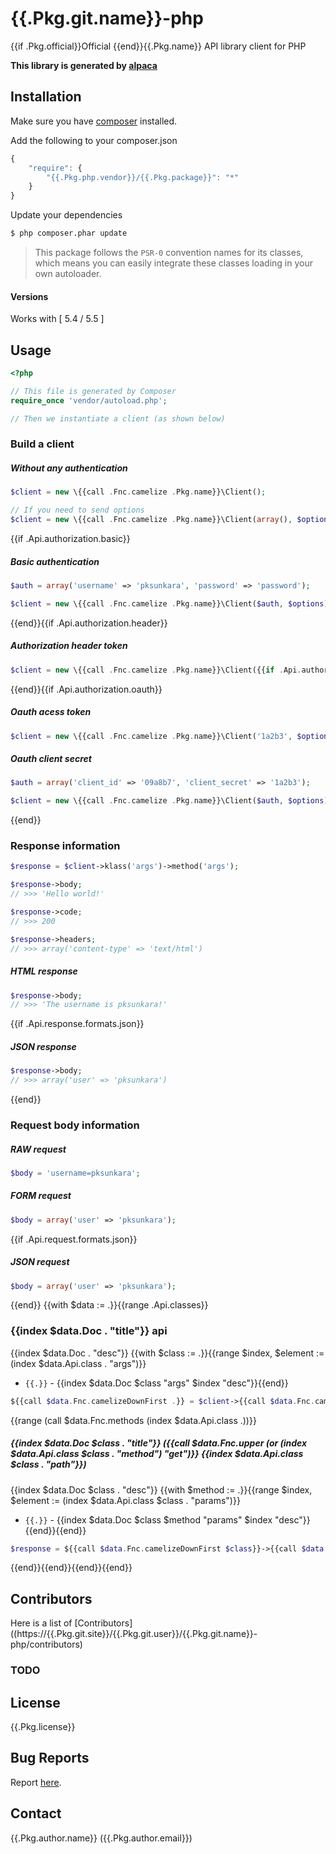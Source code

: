 # {{.Pkg.git.name}}-php

{{if .Pkg.official}}Official {{end}}{{.Pkg.name}} API library client for PHP

__This library is generated by [alpaca](https://github.com/pksunkara/alpaca)__

## Installation

Make sure you have [composer](https://getcomposer.org) installed.

Add the following to your composer.json

```js
{
    "require": {
        "{{.Pkg.php.vendor}}/{{.Pkg.package}}": "*"
    }
}
```

Update your dependencies

```bash
$ php composer.phar update
```

> This package follows the `PSR-0` convention names for its classes, which means you can easily integrate these classes loading in your own autoloader.

#### Versions

Works with [ 5.4 / 5.5 ]

## Usage

```php
<?php

// This file is generated by Composer
require_once 'vendor/autoload.php';

// Then we instantiate a client (as shown below)
```

### Build a client

##### Without any authentication

```php
$client = new \{{call .Fnc.camelize .Pkg.name}}\Client();

// If you need to send options
$client = new \{{call .Fnc.camelize .Pkg.name}}\Client(array(), $options);
```
{{if .Api.authorization.basic}}
##### Basic authentication

```php
$auth = array('username' => 'pksunkara', 'password' => 'password');

$client = new \{{call .Fnc.camelize .Pkg.name}}\Client($auth, $options);
```
{{end}}{{if .Api.authorization.header}}
##### Authorization header token

```php
$client = new \{{call .Fnc.camelize .Pkg.name}}\Client({{if .Api.authorization.oauth}}array('http_header' => '1a2b3'){{else}}'1a2b3'{{end}}, $options);
```
{{end}}{{if .Api.authorization.oauth}}
##### Oauth acess token

```php
$client = new \{{call .Fnc.camelize .Pkg.name}}\Client('1a2b3', $options);
```

##### Oauth client secret

```php
$auth = array('client_id' => '09a8b7', 'client_secret' => '1a2b3');

$client = new \{{call .Fnc.camelize .Pkg.name}}\Client($auth, $options);
```
{{end}}
### Response information

```php
$response = $client->klass('args')->method('args');

$response->body;
// >>> 'Hello world!'

$response->code;
// >>> 200

$response->headers;
// >>> array('content-type' => 'text/html')
```
##### HTML response

```php
$response->body;
// >>> 'The username is pksunkara!'
```
{{if .Api.response.formats.json}}
##### JSON response

```php
$response->body;
// >>> array('user' => 'pksunkara')
```
{{end}}
### Request body information

##### RAW request

```php
$body = 'username=pksunkara';
```

##### FORM request

```php
$body = array('user' => 'pksunkara');
```
{{if .Api.request.formats.json}}
##### JSON request

```php
$body = array('user' => 'pksunkara');
```
{{end}}
{{with $data := .}}{{range .Api.classes}}
### {{index $data.Doc . "title"}} api

{{index $data.Doc . "desc"}}
{{with $class := .}}{{range $index, $element := (index $data.Api.class . "args")}}
 * `{{.}}` - {{index $data.Doc $class "args" $index "desc"}}{{end}}

```php
${{call $data.Fnc.camelizeDownFirst .}} = $client->{{call $data.Fnc.camelizeDownFirst .}}({{call $data.Fnc.prnt.php (index $data.Doc . "args") ", " false}});
```
{{range (call $data.Fnc.methods (index $data.Api.class .))}}
##### {{index $data.Doc $class . "title"}} ({{call $data.Fnc.upper (or (index $data.Api.class $class . "method") "get")}} {{index $data.Api.class $class . "path"}})

{{index $data.Doc $class . "desc"}}
{{with $method := .}}{{range $index, $element := (index $data.Api.class $class . "params")}}
 * `{{.}}` - {{index $data.Doc $class $method "params" $index "desc"}}{{end}}{{end}}

```php
$response = ${{call $data.Fnc.camelizeDownFirst $class}}->{{call $data.Fnc.camelizeDownFirst .}}({{call $data.Fnc.prnt.php (index $data.Doc $class . "params") ", " true}}$options);
```
{{end}}{{end}}{{end}}{{end}}
## Contributors
Here is a list of [Contributors]((https://{{.Pkg.git.site}}/{{.Pkg.git.user}}/{{.Pkg.git.name}}-php/contributors)

### TODO

## License
{{.Pkg.license}}

## Bug Reports
Report [here](https://{{.Pkg.git.site}}/{{.Pkg.git.user}}/{{.Pkg.git.name}}-php/issues).

## Contact
{{.Pkg.author.name}} ({{.Pkg.author.email}})
